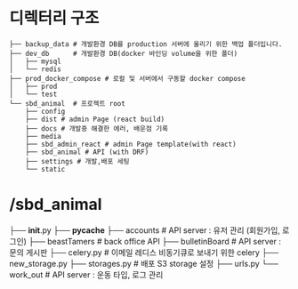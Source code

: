 # 디렉터리 구조
```
├── backup_data # 개발환경 DB를 production 서버에 올리기 위한 백업 폴더입니다.
├── dev_db      # 개발환경 DB(docker 바인딩 volume을 위한 폴더)
│   ├── mysql
│   └── redis
├── prod_docker_compose # 로컬 및 서버에서 구동할 docker compose 
│   ├── prod
│   └── test
└── sbd_animal  # 프로젝트 root
    ├── config 
    ├── dist # admin Page (react build)
    ├── docs # 개발중 해결한 에러, 배운점 기록
    ├── media
    ├── sbd_admin_react # admin Page template(with react)
    ├── sbd_animal # API (with DRF)
    ├── settings # 개발,배포 세팅
    └── static
```

# /sbd_animal
├── __init__.py
├── __pycache__
├── accounts # API server : 유저 관리 (회원가입, 로그인)
├── beastTamers # back office API
├── bulletinBoard # API server : 문의 게시판
├── celery.py  # 이메일 레디스 비동기큐로 보내기 위한 celery
├── new_storage.py
├── storages.py # 배포 S3 storage 설정
├── urls.py
└── work_out # API server : 운동 타입, 로그 관리

